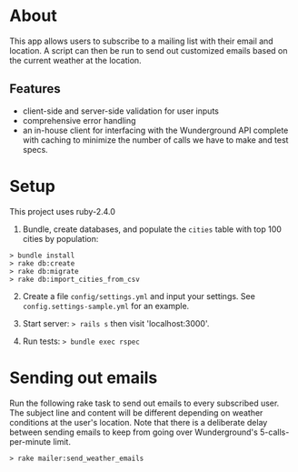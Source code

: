 # About
This app allows users to subscribe to a mailing list with their email and location. A script can then be run to send out customized emails based on the current weather at the location.

## Features

- client-side and server-side validation for user inputs
- comprehensive error handling
- an in-house client for interfacing with the Wunderground API complete with caching to minimize the number of calls we have to make and test specs.


# Setup
This project uses ruby-2.4.0

1. Bundle, create databases, and populate the `cities` table with top 100 cities by population:

  ```
  > bundle install
  > rake db:create
  > rake db:migrate
  > rake db:import_cities_from_csv
  ```

2. Create a file `config/settings.yml` and input your settings. See `config.settings-sample.yml` for an example.

3. Start server: `> rails s` then visit 'localhost:3000'.

4. Run tests: `> bundle exec rspec`


# Sending out emails
Run the following rake task to send out emails to every subscribed user. The subject line and content will be different depending on weather conditions at the user's location. Note that there is a deliberate delay between sending emails to keep from going over Wunderground's 5-calls-per-minute limit.

```
> rake mailer:send_weather_emails
```

